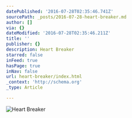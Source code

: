 ```yaml
---
datePublished: '2016-07-28T02:35:46.741Z'
sourcePath: _posts/2016-07-28-heart-breaker.md
author: []
via: {}
dateModified: '2016-07-28T02:35:46.211Z'
title: ''
publisher: {}
description: Heart Breaker
starred: false
inFeed: true
hasPage: true
inNav: false
url: heart-breaker/index.html
_context: 'http://schema.org'
_type: Article

---
```

![Heart Breaker](https://the-grid-user-content.s3-us-west-2.amazonaws.com/01efb85e-555b-448a-8a2c-3e1f5278c8c9.jpg)